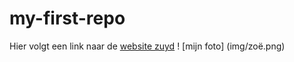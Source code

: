 # my-first-repo
Hier volgt een link naar de [website zuyd](https://www.zuyd.nl/)
! [mijn foto] (img/zoë.png)

